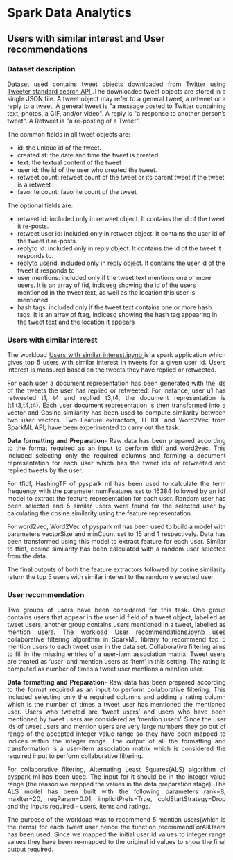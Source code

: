 # Spark Data Analytics

## Users with similar interest and User recommendations

### Dataset description 

<p align = "justify"> <a href="https://github.com/lalithavadlamani/Spark-Data-Analytics/blob/main/tweets.json"> Dataset </a> used contains tweet objects downloaded from Twitter using <a href="https://developer.twitter.com/en/docs/twitter-api/tweets/search/introduction"> Tweeter standard search API </a>.The downloaded tweet objects are stored in a single JSON file. A tweet object may refer to a general tweet, a retweet or a reply to a tweet. A general tweet is "a message posted to Twitter containing text, photos, a GIF, and/or video". A reply is "a response to another person’s tweet". A Retweet is "a re-posting of a Tweet". </p>
<p align = "justify">
The common fields in all tweet objects are: 
  
* id: the unique id of the tweet.
* created at: the date and time the tweet is created.
* text: the textual content of the tweet
* user id: the id of the user who created the tweet.
* retweet count: retweet count of the tweet or its parent tweet if the tweet is a retweet
* favorite count: favorite count of the tweet

The optional fields are:

* retweet id: included only in retweet object. It contains the id of the tweet it re-posts.
* retweet user id: included only in retweet object. It contains the user id of the
tweet it re-posts.
* replyto id: included only in reply object. It contains the id of the tweet it responds to.
* replyto userid: included only in reply object. It contains the user id of the tweet
it responds to
* user mentions: included only if the tweet text mentions one or more users. It is an
array of fid, indicesg showing the id of the users mentioned in the tweet text, as well as the location this user is mentioned.
* hash tags: included only if the tweet text contains one or more hash tags. It is an
array of ftag, indicesg showing the hash tag appearing in the tweet text and the
location it appears
</p>

### Users with similar interest 
<p align = "justify">
The workload <a href="https://github.com/lalithavadlamani/Spark-Data-Analytics/blob/main/Users%20with%20similar%20interest.ipynb"> Users with similar interest.ipynb </a> is a spark application which gives top 5 users with similar interest in tweets for a given user id. Users interest is measured based on the tweets they have replied or retweeted. 
</p>

<p align = "justify">
For each user a document representation has been generated with the ids of the tweets the user has replied or retweeted. For instance, user u1 has retweeted t1, t4 and replied t3,t4, the document representation is (t1,t3,t4,t4). Each user document representation is then transformed into a vector and Cosine similarity has been used to compute similarity between two user vectors. Two Feature extractors, TF-IDF and Word2Vec from SparkML API, have been experimented to carry out the task. </p>

<p align = "justify"> <strong>Data formatting and Preparation</strong>- Raw data has been prepared according to the format required as an input to perform tfidf and word2vec. This included selecting only the required columns and forming a document representation for each user which has the tweet ids of retweeted and replied tweets by the user. 
</p>

<p align = "justify">
For tfidf, HashingTF of pyspark ml has been used to calculate the term frequency with the parameter numFeatures set to 16384 followed by an idf model to extract the feature representation for each user. Random user has been selected and 5 similar users were found for the selected user by calculating the cosine similarity using the feature representation. </p>

<p align = "justify">
For word2vec, Word2Vec of pyspark ml has been used to build a model with parameters vectorSize and minCount set to 15 and 1 respectively. Data has been transformed using this model to extract feature for each user. Similar to tfidf, cosine similarity has been calculated with a random user selected from the data. </p>

<p align = "justify">
The final outputs of both the feature extractors followed by cosine similarity return the top 5 users with similar interest to the randomly selected user. </p>

### User recommendation
<p align = "justify">
Two groups of users have been considered for this task. One group contains users that appear in the user id field of a tweet object, labelled as tweet users; another group contains users mentioned in a tweet, labelled as mention users. The workload <a href = "https://github.com/lalithavadlamani/Spark-Data Analytics/blob/main/User%20recommendations.ipynb"> User recommendations.ipynb </a> uses collaborative filtering algorithm in SparkML library to recommend top 5 mention users to each tweet user in the data set. Collaborative filtering aims to fill in the missing entries of a user-item association matrix. Tweet users are treated as ‘user’ and mention users as ‘item’ in this setting. The rating is computed as number of times a tweet user mentions a mention user.
</p>
<p align = "justify"> <strong>Data formatting and Preparation</strong>- Raw data has been prepared according to the format required as an input to perform collaborative filtering. This included selecting only the required columns and adding a rating column which is the number of times a tweet user has mentioned the mentioned user. Users who tweeted are ‘tweet users’ and users who have been mentioned by tweet users are considered as ‘mention users’. Since the user ids of tweet users and mention users are very large numbers they go out of range of the accepted integer value range so they have been mapped to indices within the integer range. The output of all the formatting and transformation is a user-item association matrix which is considered the required input to perform collaborative filtering.
</p>
<p align = "justify">
For collaborative filtering, Alternating Least Squares(ALS) algorithm of pyspark ml has been used. The input for it should be in the integer value range (the reason we mapped the values in the data preparation stage). The ALS model has been built with the following parameters rank=8, maxIter=20, regParam=0.01, implicitPrefs=True, coldStartStrategy=Drop and the inputs required – users, items and ratings.
</p>
<p align = "justify">
The purpose of the workload was to recommend 5 mention users(which is the items) for each tweet user hence the function recommendForAllUsers has been used. Since we mapped the initial user id values to integer range values they have been re-mapped to the original id values to show the final output required.</p>
